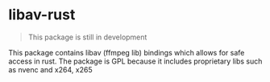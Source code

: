 # libav-rust

> This package is still in development

This package contains libav (ffmpeg lib) bindings which allows for safe access in rust. The package is GPL because it
includes proprietary libs such as nvenc and x264, x265

